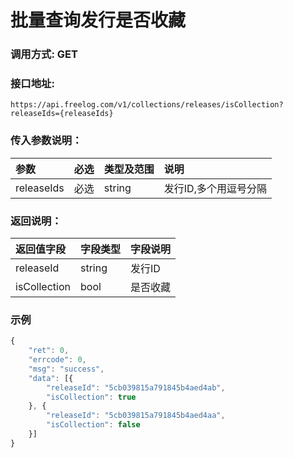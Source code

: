 # 批量查询发行是否收藏

### 调用方式: GET

### 接口地址:

```
https://api.freelog.com/v1/collections/releases/isCollection?releaseIds={releaseIds}
```

### 传入参数说明：

| 参数 | 必选 | 类型及范围 | 说明 |
| :--- | :--- | :--- | :--- |
|releaseIds|必选|string|发行ID,多个用逗号分隔|


### 返回说明：

| 返回值字段 | 字段类型 | 字段说明 |
| :--- | :--- | :--- |
| releaseId | string | 发行ID|
| isCollection | bool | 是否收藏 |

### 示例

```js
{
	"ret": 0,
	"errcode": 0,
	"msg": "success",
	"data": [{
		"releaseId": "5cb039815a791845b4aed4ab",
		"isCollection": true
	}, {
		"releaseId": "5cb039815a791845b4aed4aa",
		"isCollection": false
	}]
}
```
